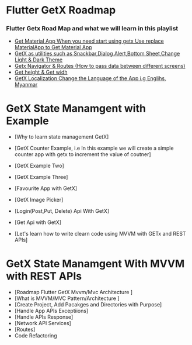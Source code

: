 # Flutter GetX Roadmap


### Flutter Getx Road Map and what we will learn in this playlist
- [Get Material App When you need start using getx Use replace MaterialApp to Get Material App](https://github.com/JobbyPradhan/getx_learning/tree/day1)
- [GetX as utilities such as Snackbar,Dialog Alert,Bottom Sheet,Change Light & Dark Theme](https://github.com/JobbyPradhan/getx_learning/tree/day1)
- [Getx Navigator & Routes (How to pass data between different screens)](https://github.com/JobbyPradhan/getx_learning/blob/day2/lib/main.dart)
- [Get height & Get widh](https://github.com/JobbyPradhan/getx_learning/blob/day2/lib/pages/detail_page.dart)
- [GetX Localization Change the Language of the App i.g Englihs, Myanmar](https://github.com/JobbyPradhan/getx_learning/blob/day2/lib/pages/language_pages.dart)

# GetX State Manamgent with Example
- [Why to learn state management GetX]
- [GetX Counter Example, i.e In this example we will create a simple counter app with getx to increment the value of coutner]
- [GetX Example Two]
- [GetX Example Three]
- [Favourite App with GetX]
- [GetX Image Picker]
- [Login(Post,Put, Delete) Api With GetX]
- [Get Api with GetX]

- [Let's learn how to write clearn code using MVVM with GETx and REST APIs]

# GetX State Manamgent With MVVM with REST APIs

- [Roadmap Flutter GetX Mvvm/Mvc Architecture ]
- [What is MVVM/MVC Pattern/Architecture ]
- [Create Project, Add Pacakges and Directories with Purpose]
- [Handle App APIs Exceptiions]
- [Handle APIs Response]
- [Network API Services]
- [Routes]
- Code Refactoring
